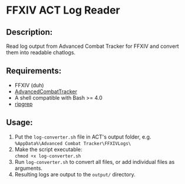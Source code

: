 # FFXIV ACT Log Reader

## Description:
Read log output from Advanced Combat Tracker for FFXIV and convert them into readable chatlogs.

## Requirements:
* FFXIV (duh)
* [AdvancedCombatTracker](https://github.com/EQAditu/AdvancedCombatTracker)
* A shell compatible with Bash >= 4.0
* [ripgrep](https://github.com/BurntSushi/ripgrep)

## Usage:

1. Put the `log-converter.sh` file in ACT's output folder, e.g.  
    `%AppData%\Advanced Combat Tracker\FFXIVLogs\`
2. Make the script executable:  
    `chmod +x log-converter.sh`
2. Run `log-converter.sh` to convert all files, or add individual files as arguments.
3. Resulting logs are output to the `output/` directory.
